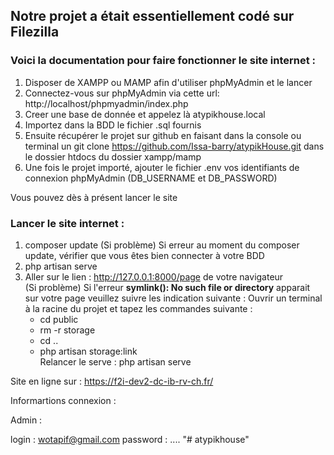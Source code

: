## Notre projet a était essentiellement codé sur Filezilla

### Voici la documentation pour faire fonctionner le site internet :

1. Disposer de XAMPP ou MAMP afin d'utiliser phpMyAdmin et le lancer
2. Connectez-vous sur phpMyAdmin via cette url: http://localhost/phpmyadmin/index.php
3. Creer une base de donnée et appelez là atypikhouse.local
4. Importez dans la BDD le fichier .sql fournis
5. Ensuite récupérer le projet sur github en faisant dans la console ou terminal un git clone https://github.com/Issa-barry/atypikHouse.git dans le dossier htdocs du dossier xampp/mamp
6. Une fois le projet importé, ajouter le fichier .env vos identifiants de connexion phpMyAdmin (DB_USERNAME et DB_PASSWORD)

Vous pouvez dès à présent lancer le site

### Lancer le site internet :

1. composer update
   (Si problème) Si erreur au moment du composer update, vérifier que vous êtes bien connecter à votre BDD
2. php artisan serve
3. Aller sur le lien : http://127.0.0.1:8000/page de votre navigateur  
(Si problème) Si l'erreur **symlink(): No such file or directory** apparait sur votre page veuillez suivre les indication suivante :
    Ouvrir un terminal à la racine du projet et tapez les commandes suivante :  
    - cd public  
    - rm -r storage  
    - cd ..  
    - php artisan storage:link  
Relancer le serve : php artisan serve


Site en ligne sur : https://f2i-dev2-dc-ib-rv-ch.fr/ 


Informartions connexion :

Admin : 

login : wotapif@gmail.com
password : ....
"# atypikhouse" 
